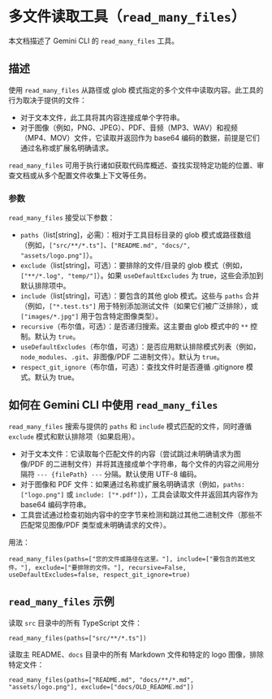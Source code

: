 # 多文件读取工具（`read_many_files`）

本文档描述了 Gemini CLI 的 `read_many_files` 工具。

## 描述

使用 `read_many_files` 从路径或 glob 模式指定的多个文件中读取内容。此工具的行为取决于提供的文件：

- 对于文本文件，此工具将其内容连接成单个字符串。
- 对于图像（例如，PNG、JPEG）、PDF、音频（MP3、WAV）和视频（MP4、MOV）文件，它读取并返回作为 base64 编码的数据，前提是它们通过名称或扩展名明确请求。

`read_many_files` 可用于执行诸如获取代码库概述、查找实现特定功能的位置、审查文档或从多个配置文件收集上下文等任务。

### 参数

`read_many_files` 接受以下参数：

- `paths`（list[string]，必需）：相对于工具目标目录的 glob 模式或路径数组（例如，`["src/**/*.ts"]`、`["README.md", "docs/", "assets/logo.png"]`）。
- `exclude`（list[string]，可选）：要排除的文件/目录的 glob 模式（例如，`["**/*.log", "temp/"]`）。如果 `useDefaultExcludes` 为 true，这些会添加到默认排除项中。
- `include`（list[string]，可选）：要包含的其他 glob 模式。这些与 `paths` 合并（例如，`["*.test.ts"]` 用于特别添加测试文件（如果它们被广泛排除），或 `["images/*.jpg"]` 用于包含特定图像类型）。
- `recursive`（布尔值，可选）：是否递归搜索。这主要由 glob 模式中的 `**` 控制。默认为 `true`。
- `useDefaultExcludes`（布尔值，可选）：是否应用默认排除模式列表（例如，`node_modules`、`.git`、非图像/PDF 二进制文件）。默认为 `true`。
- `respect_git_ignore`（布尔值，可选）：查找文件时是否遵循 .gitignore 模式。默认为 true。

## 如何在 Gemini CLI 中使用 `read_many_files`

`read_many_files` 搜索与提供的 `paths` 和 `include` 模式匹配的文件，同时遵循 `exclude` 模式和默认排除项（如果启用）。

- 对于文本文件：它读取每个匹配文件的内容（尝试跳过未明确请求为图像/PDF 的二进制文件）并将其连接成单个字符串，每个文件的内容之间用分隔符 `--- {filePath} ---` 分隔。默认使用 UTF-8 编码。
- 对于图像和 PDF 文件：如果通过名称或扩展名明确请求（例如，`paths: ["logo.png"]` 或 `include: ["*.pdf"]`），工具会读取文件并返回其内容作为 base64 编码字符串。
- 工具尝试通过检查初始内容中的空字节来检测和跳过其他二进制文件（那些不匹配常见图像/PDF 类型或未明确请求的文件）。

用法：

```
read_many_files(paths=["您的文件或路径在这里。"], include=["要包含的其他文件。"], exclude=["要排除的文件。"], recursive=False, useDefaultExcludes=false, respect_git_ignore=true)
```

## `read_many_files` 示例

读取 `src` 目录中的所有 TypeScript 文件：

```
read_many_files(paths=["src/**/*.ts"])
```

读取主 README、`docs` 目录中的所有 Markdown 文件和特定的 logo 图像，排除特定文件：

```
read_many_files(paths=["README.md", "docs/**/*.md", "assets/logo.png"], exclude=["docs/OLD_README.md"])
``` 